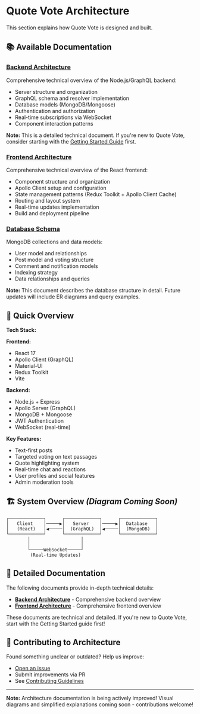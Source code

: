 # Quote Vote Architecture

This section explains how Quote Vote is designed and built.

## 📚 Available Documentation

### [Backend Architecture](./backend-architecture.md)

Comprehensive technical overview of the Node.js/GraphQL backend:

- Server structure and organization
- GraphQL schema and resolver implementation
- Database models (MongoDB/Mongoose)
- Authentication and authorization
- Real-time subscriptions via WebSocket
- Component interaction patterns

**Note:** This is a detailed technical document. If you're new to Quote Vote, consider starting with the [Getting Started Guide](../getting-started/) first.

### [Frontend Architecture](./frontend-architecture.md)

Comprehensive technical overview of the React frontend:

- Component structure and organization
- Apollo Client setup and configuration
- State management patterns (Redux Toolkit + Apollo Client Cache)
- Routing and layout system
- Real-time updates implementation
- Build and deployment pipeline

### [Database Schema](./database-schema.md)

MongoDB collections and data models:

- User model and relationships
- Post model and voting structure
- Comment and notification models
- Indexing strategy
- Data relationships and queries

**Note:** This document describes the database structure in detail. Future updates will include ER diagrams and query examples.

## 🎯 Quick Overview

**Tech Stack:**

**Frontend:**

- React 17
- Apollo Client (GraphQL)
- Material-UI
- Redux Toolkit
- Vite

**Backend:**

- Node.js + Express
- Apollo Server (GraphQL)
- MongoDB + Mongoose
- JWT Authentication
- WebSocket (real-time)

**Key Features:**

- Text-first posts
- Targeted voting on text passages
- Quote highlighting system
- Real-time chat and reactions
- User profiles and social features
- Admin moderation tools

## 🏗️ System Overview _(Diagram Coming Soon)_

```
┌─────────────┐      ┌─────────────┐      ┌─────────────┐
│   Client    │─────▶│   Server    │─────▶│  Database   │
│   (React)   │◀─────│  (GraphQL)  │◀─────│  (MongoDB)  │
└─────────────┘      └─────────────┘      └─────────────┘
        │                   │
        │                   │
        └─────WebSocket─────┘
         (Real-time Updates)
```

## 📖 Detailed Documentation

The following documents provide in-depth technical details:

- **[Backend Architecture](./backend-architecture.md)** - Comprehensive backend overview
- **[Frontend Architecture](./frontend-architecture.md)** - Comprehensive frontend overview

These documents are technical and detailed. If you're new to Quote Vote, start with the Getting Started guide first!

## 🤝 Contributing to Architecture

Found something unclear or outdated? Help us improve:

- [Open an issue](https://github.com/QuoteVote/quotevote-monorepo/issues/new/choose)
- Submit improvements via PR
- See [Contributing Guidelines](../contributing/README.md)

---

**Note:** Architecture documentation is being actively improved! Visual diagrams and simplified explanations coming soon - contributions welcome!
